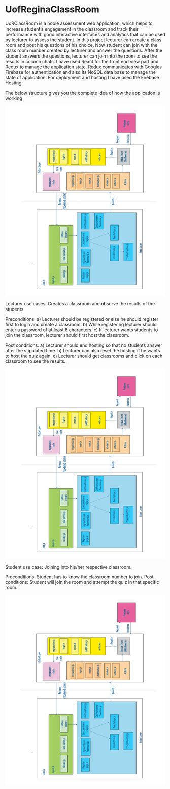 # UofReginaClassRoom
UoRClassRoom is a noble assessment web application, which helps to increase student’s engagement in the classroom 
and track their performance with good interactive interfaces and analytics that can be used by lecturer to assess 
the student. In this project lecturer can create a class room and post his questions of his choice. Now student can 
join with the class room number created by lecturer and answer the questions. After the student answers the questions, 
lecturer can join into the room to see the results in column chats. I have used React for the front end view part and 
Redux to manage the application state. Redux communicates with Googles Firebase for authentication and also its NoSQL 
data base to manage the state of application. For deployment and hosting I have used the Firebase Hosting.

The below structure gives you the complete idea of how the application is working

![alt text](https://github.com/MohanVarma1965/UofReginaClassRoom/blob/master/structure.PNG)


Lecturer use cases:  Creates a classroom and observe the results of the students.

Preconditions:
a) Lecturer should be registered or else he should register first to login and create a classroom.
b) While registering lecturer should enter a password of at least 6 characters.
c) If lecturer wants students to join the classroom, lecturer should first host the classroom.

Post conditions:
a) Lecturer should end hosting so that no students answer after the stipulated time.
b) Lecturer can also reset the hosting if he wants to host the quiz again.
c) Lecturer should get classrooms and click on each classroom to see the results.

![alt text](https://github.com/MohanVarma1965/UofReginaClassRoom/blob/master/structure.PNG)


Student use case: Joining into his/her respective classroom.

Preconditions: Student has to know the classroom number to join.
Post conditions: Student will join the room and attempt the quiz in that specific room.


![alt text](https://github.com/MohanVarma1965/UofReginaClassRoom/blob/master/structure.PNG)
